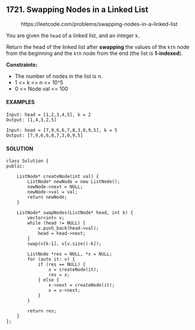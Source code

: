 ## 1721. Swapping Nodes in a Linked List

<p align="center">
    https://leetcode.com/problems/swapping-nodes-in-a-linked-list
</P>

You are given the `head` of a linked list, and an integer `k`.

Return the head of the linked list after **swapping** the values of the `kth` node from the beginning and the `kth` node from the end (the list is **1-indexed**).

**Constraints:**
- The number of nodes in the list is n.
- 1 <= k <= n <= 10^5
- 0 <= Node.val <= 100

<h4>EXAMPLES</h4>

```
Input: head = [1,2,3,4,5], k = 2
Output: [1,4,3,2,5]
```

```
Input: head = [7,9,6,6,7,8,3,0,9,5], k = 5
Output: [7,9,6,6,8,7,3,0,9,5]
```

<h4>SOLUTION</h4>

```
class Solution {
public:
    
    ListNode* createNode(int val) {
        ListNode* newNode = new ListNode();
        newNode->next = NULL;
        newNode->val = val;
        return newNode;
    }
    
    ListNode* swapNodes(ListNode* head, int k) {
        vector<int> v;
        while (head != NULL) {
            v.push_back(head->val);
            head = head->next;
        }
        swap(v[k-1], v[v.size()-k]);
        
        ListNode *res = NULL, *x = NULL;
        for (auto it: v) {
            if (res == NULL) {
                x = createNode(it);
                res = x;
            } else {
                x->next = createNode(it);
                x = x->next;
            }
        }
        
        return res;
    }
};
```
